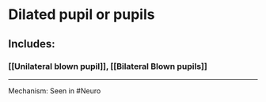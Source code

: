 # Dilated pupil or pupils
## Includes:
### [[Unilateral blown pupil]], [[Bilateral Blown pupils]]

---
Mechanism:
Seen in #Neuro 


